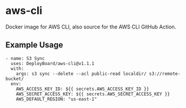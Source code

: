 # aws-cli

Docker image for AWS CLI, also source for the AWS CLI GitHub Action.

## Example Usage

```
- name: S3 Sync
  uses: DeployBoard/aws-cli@v1.1.1
  with:
    args: s3 sync --delete --acl public-read localdir/ s3://remote-bucket/
  env:
    AWS_ACCESS_KEY_ID: ${{ secrets.AWS_ACCESS_KEY_ID }}
    AWS_SECRET_ACCESS_KEY: ${{ secrets.AWS_SECRET_ACCESS_KEY }}
    AWS_DEFAULT_REGION: "us-east-1"
```
